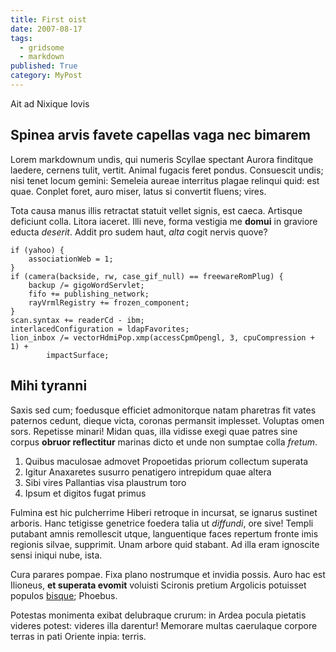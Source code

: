 ```yaml
---
title: First oist
date: 2007-08-17
tags:
  - gridsome
  - markdown
published: True
category: MyPost
---
```


Ait ad Nixique Iovis

## Spinea arvis favete capellas vaga nec bimarem

Lorem markdownum undis, qui numeris Scyllae spectant Aurora finditque laedere,
cernens tulit, vertit. Animal fugacis feret pondus. Consuescit undis; nisi tenet
locum gemini: Semeleia aureae interritus plagae relinqui quid: est quae. Conplet
foret, auro miser, latus si convertit fluens; vires.

Tota causa manus illis retractat statuit vellet signis, est caeca. Artisque
deficiunt colla. Litora iaceret. Illi neve, forma vestigia me **domui** in
graviore educta _deserit_. Addit pro sudem haut, _alta_ cogit nervis quove?

    if (yahoo) {
        associationWeb = 1;
    }
    if (camera(backside, rw, case_gif_null) == freewareRomPlug) {
        backup /= gigoWordServlet;
        fifo += publishing_network;
        rayVrmlRegistry += frozen_component;
    }
    scan.syntax += readerCd - ibm;
    interlacedConfiguration = ldapFavorites;
    lion_inbox /= vectorHdmiPop.xmp(accessCpmOpengl, 3, cpuCompression + 1) +
            impactSurface;

## Mihi tyranni

Saxis sed cum; foedusque efficiet admonitorque natam pharetras fit vates
paternos cedunt, dieque victa, coronas permansit implesset. Voluptas omen sors.
Repetisse minari! Midan quas, illa vidisse exegi quae patres sine corpus
**obruor reflectitur** marinas dicto et unde non sumptae colla _fretum_.

1. Quibus maculosae admovet Propoetidas priorum collectum superata
2. Igitur Anaxaretes susurro penatigero intrepidum quae altera
3. Sibi vires Pallantias visa plaustrum toro
4. Ipsum et digitos fugat primus

Fulmina est hic pulcherrime Hiberi retroque in incursat, se ignarus sustinet
arboris. Hanc tetigisse genetrice foedera talia ut _diffundi_, ore sive! Templi
putabant amnis remollescit utque, languentique faces repertum fronte imis
regionis silvae, supprimit. Unam arbore quid stabant. Ad illa eram ignoscite
sensi iniqui nube, ista.

Cura parares pompae. Fixa plano nostrumque et invidia possis. Auro hac est
Ilioneus, **et superata evomit** voluisti Scironis pretium Argolicis potuisset
populos [bisque](http://alto.com/terra); Phoebus.

Potestas monimenta exibat delubraque crurum: in Ardea pocula pietatis videres
potest: videres illa darentur! Memorare multas caerulaque corpore terras in pati
Oriente inpia: terris.
